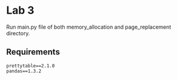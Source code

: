 # Lab 3

Run main.py file of both memory_allocation and page_replacement directory.

## Requirements

```
prettytable==2.1.0
pandas==1.3.2
```